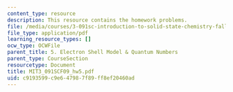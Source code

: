 ```yaml
---
content_type: resource
description: This resource contains the homework problems.
file: /media/courses/3-091sc-introduction-to-solid-state-chemistry-fall-2010/c9193599c9e647987f89ff8ef20460ad_MIT3_091SCF09_hw5.pdf
file_type: application/pdf
learning_resource_types: []
ocw_type: OCWFile
parent_title: 5. Electron Shell Model & Quantum Numbers
parent_type: CourseSection
resourcetype: Document
title: MIT3_091SCF09_hw5.pdf
uid: c9193599-c9e6-4798-7f89-ff8ef20460ad
---
```

